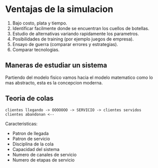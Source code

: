 Ventajas de la simulacion
=========================

1. Bajo costo, plata y tiempo.
2. Identificar facilmente donde se encuentran los cuellos de botellas.
3. Estudio de alternativas variando rapidamente los parametros.
4. Posibilidades de training (por ejemplo juegos de empresa).
5. Ensayo de guerra (comparar errores y estrategias).
6. Comparar tecnologias.

Maneras de estudiar un sistema
------------------------------

Partiendo del modelo fisico vamos hacia el modelo matematico como lo mas abstracto, 
esta es la concepcion moderna.

Teoria de colas
---------------

```
clientes llegando -> OOOOOOO -> SERVICIO -> clientes servidos
clientes abandonan <--
```

Caracteristicas:
  - Patron de llegada
  - Patron de servicio
  - Disciplina de la cola
  - Capacidad del sistema
  - Numero de canales de servicio
  - Numero de etapas de servicio
